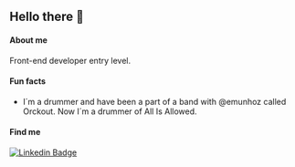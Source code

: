 ## Hello there 🤘

#### About me

Front-end developer entry level.

#### Fun facts
- I´m a drummer and have been a part of a band with @emunhoz called Orckout. Now I´m a drummer of All Is Allowed. 

#### Find me

[![Linkedin Badge](https://img.shields.io/badge/-LinkedIn-blue?style=flat-square&logo=Linkedin&logoColor=white&link=https://www.linkedin.com/in/cezar-aielo/)](https://www.linkedin.com/in/cezar-aielo/)
